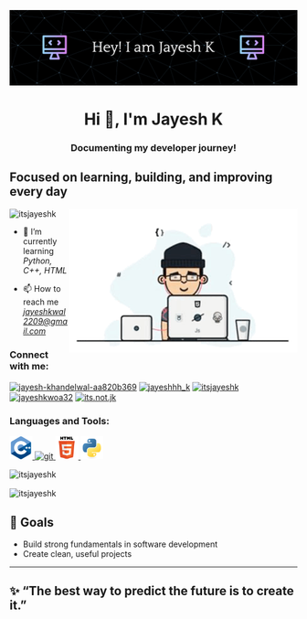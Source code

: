 ![logo](https://github.com/itsjayeshk/itsjayeshk/blob/main/me.png)


<h1 align="center">Hi 👋, I'm Jayesh K</h1>
<h3 align="center">Documenting my developer journey!</h3>

<h2 align="centre" > Focused on learning, building, and improving every day </h2>

<img align = "right" alt="coding" width="400" src="https://github.com/itsjayeshk/itsjayeshk/blob/main/coding.gif">


<p align="left"> <img src="https://komarev.com/ghpvc/?username=itsjayeshk&label=Profile%20views&color=0e75b6&style=flat" alt="itsjayeshk" /> </p>

- 🌱 I’m currently learning *Python, C++, HTML*

- 📫 How to reach me *jayeshkwal2209@gmail.com*

<h3 align="left">Connect with me:</h3>
<p align="left">
<a href="https://linkedin.com/in/jayesh-khandelwal-aa820b369" target="blank"><img align="center" src="https://raw.githubusercontent.com/rahuldkjain/github-profile-readme-generator/master/src/images/icons/Social/linked-in-alt.svg" alt="jayesh-khandelwal-aa820b369" height="30" width="40" /></a>
<a href="https://instagram.com/jayeshhh_k" target="blank"><img align="center" src="https://raw.githubusercontent.com/rahuldkjain/github-profile-readme-generator/master/src/images/icons/Social/instagram.svg" alt="jayeshhh_k" height="30" width="40" /></a>
<a href="https://www.leetcode.com/itsjayeshk" target="blank"><img align="center" src="https://raw.githubusercontent.com/rahuldkjain/github-profile-readme-generator/master/src/images/icons/Social/leet-code.svg" alt="itsjayeshk" height="30" width="40" /></a>
<a href="https://auth.geeksforgeeks.org/user/jayeshkwoa32" target="blank"><img align="center" src="https://raw.githubusercontent.com/rahuldkjain/github-profile-readme-generator/master/src/images/icons/Social/geeks-for-geeks.svg" alt="jayeshkwoa32" height="30" width="40" /></a>
<a href="https://discord.com/users/827535048982265866" target="blank"><img align="center" src="https://raw.githubusercontent.com/rahuldkjain/github-profile-readme-generator/master/src/images/icons/Social/discord.svg" alt="its.not.jk" height="30" width="40" /></a>
</p>

<h3 align="left">Languages and Tools:</h3>
<p align="left"> <a href="https://www.w3schools.com/cpp/" target="_blank" rel="noreferrer"> <img src="https://raw.githubusercontent.com/devicons/devicon/master/icons/cplusplus/cplusplus-original.svg" alt="cplusplus" width="40" height="40"/> </a> <a href="https://git-scm.com/" target="_blank" rel="noreferrer"> <img src="https://www.vectorlogo.zone/logos/git-scm/git-scm-icon.svg" alt="git" width="40" height="40"/> </a> <a href="https://www.w3.org/html/" target="_blank" rel="noreferrer"> <img src="https://raw.githubusercontent.com/devicons/devicon/master/icons/html5/html5-original-wordmark.svg" alt="html5" width="40" height="40"/> </a> <a href="https://www.python.org" target="_blank" rel="noreferrer"> <img src="https://raw.githubusercontent.com/devicons/devicon/master/icons/python/python-original.svg" alt="python" width="40" height="40"/> </a> </p>

<p><img align="center" src="https://github-readme-stats.vercel.app/api/top-langs?username=itsjayeshk&show_icons=true&locale=en&layout=compact" alt="itsjayeshk" /></p>

<p><img align="center" src="https://github-readme-streak-stats.herokuapp.com/?user=itsjayeshk&" alt="itsjayeshk" /></p>


## 🎯 Goals
- Build strong fundamentals in software development
- Create clean, useful projects

---

## ✨ “The best way to predict the future is to create it.”
